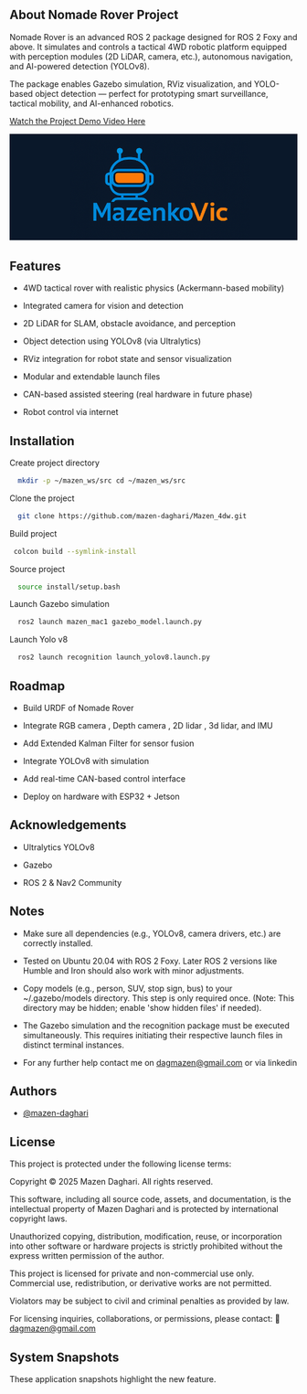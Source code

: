 
## About Nomade Rover Project
Nomade Rover is an advanced ROS 2 package designed for ROS 2 Foxy and above. It simulates and controls a tactical 4WD robotic platform equipped with perception modules (2D LiDAR, camera, etc.), autonomous navigation, and AI-powered detection (YOLOv8).

The package enables Gazebo simulation, RViz visualization, and YOLO-based object detection — perfect for prototyping smart surveillance, tactical mobility, and AI-enhanced robotics.




[Watch the Project Demo Video Here](https://www.youtube.com/watch?v=YOUR_VIDEO_ID_HERE)











![Logo](https://github.com/mazen-daghari/Mazen_4dw/blob/77e424a2dfffa17c5dbb93baea33e0d8d2a60c1e/logo.png)


## Features

* 4WD tactical rover with realistic physics (Ackermann-based mobility)

* Integrated camera for vision and detection

* 2D LiDAR for SLAM, obstacle avoidance, and perception

* Object detection using YOLOv8 (via Ultralytics)

* RViz integration for robot state and sensor visualization

* Modular and extendable launch files

* CAN-based assisted steering (real hardware in future phase)

* Robot control via internet 




## Installation

Create project directory

```bash
  mkdir -p ~/mazen_ws/src cd ~/mazen_ws/src
```

Clone the project

```bash
  git clone https://github.com/mazen-daghari/Mazen_4dw.git
```

Build project

```bash
 colcon build --symlink-install
```

Source project

```bash
  source install/setup.bash 
```

Launch Gazebo simulation
```bash
  ros2 launch mazen_mac1 gazebo_model.launch.py
  ```
Launch Yolo v8
``` bash
  ros2 launch recognition launch_yolov8.launch.py
```
## Roadmap


 * Build URDF of Nomade Rover

 * Integrate RGB camera , Depth camera , 2D lidar , 3d lidar, and IMU 

 * Add Extended Kalman Filter for sensor fusion

 * Integrate YOLOv8 with simulation

 * Add real-time CAN-based control interface

 * Deploy on hardware with ESP32 + Jetson
## Acknowledgements



* Ultralytics YOLOv8

* Gazebo

* ROS 2 & Nav2 Community
## Notes


* Make sure all dependencies (e.g., YOLOv8, camera drivers, etc.) are correctly installed.

* Tested on Ubuntu 20.04 with ROS 2 Foxy. Later ROS 2 versions like Humble and Iron should also work with minor adjustments.

- Copy models (e.g., person, SUV, stop sign, bus) to your ~/.gazebo/models directory. This step is only required once. (Note: This directory may be hidden; enable 'show hidden files' if needed).


* The Gazebo simulation and the recognition package must be executed simultaneously. This requires initiating their respective launch files in distinct terminal instances.


* For any further help contact me on dagmazen@gmail.com or via linkedin
## Authors

- [@mazen-daghari](https://www.github.com/mazen-daghari)


## License

This project is protected under the following license terms:


Copyright © 2025 Mazen Daghari. All rights reserved.

This software, including all source code, assets, and documentation, is the intellectual property of Mazen Daghari and is protected by international copyright laws.

Unauthorized copying, distribution, modification, reuse, or incorporation into other software or hardware projects is strictly prohibited without the express written permission of the author.

This project is licensed for private and non-commercial use only. Commercial use, redistribution, or derivative works are not permitted.

Violators may be subject to civil and criminal penalties as provided by law.

For licensing inquiries, collaborations, or permissions, please contact:
📧dagmazen@gmail.com


## System Snapshots

These application snapshots highlight the new feature.
